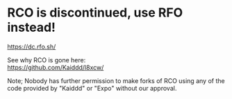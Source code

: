 # RCO is discontinued, use RFO instead!


https://dc.rfo.sh/


See why RCO is gone here:<br>
https://github.com/Kaiddd/l8xcw/


Note; Nobody has further permission to make forks of RCO using any of the code provided by "Kaiddd" or "Expo" without our approval.
